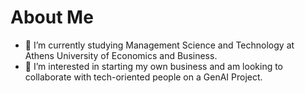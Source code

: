 # About Me

- 🔭 I’m currently studying Management Science and Technology at Athens University of Economics and Business. 
- 🌱 I’m interested in starting my own business and am looking to collaborate with tech-oriented people on a GenAI Project.


